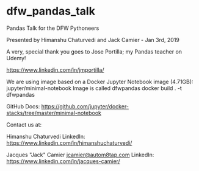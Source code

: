 # dfw_pandas_talk
Pandas Talk for the DFW Pythoneers

Presented by Himanshu Chaturvedi and Jack Camier - Jan 3rd, 2019

A very, special thank you goes to Jose Portilla; my Pandas teacher on Udemy!

https://www.linkedin.com/in/jmportilla/

We are using image based on a Docker Jupyter Notebook image (4.71GB):
jupyter/minimal-notebook
Image is called dfwpandas
docker build . -t dfwpandas

GitHub Docs:
https://github.com/jupyter/docker-stacks/tree/master/minimal-notebook

Contact us at:

Himanshu Chaturvedi
LinkedIn: https://www.linkedin.com/in/himanshuchaturvedi/

Jacques "Jack" Camier
jcamier@autom8tap.com
LinkedIn: https://www.linkedin.com/in/jacques-camier/
